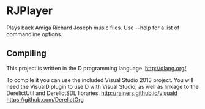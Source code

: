 RJPlayer
========
Plays back Amiga Richard Joseph music files. Use --help for a list of commandline options.

Compiling
---------
This project is written in the D programming language.
http://dlang.org/

To compile it you can use the included Visual Studio 2013 project. You will need the VisualD plugin to use D with Visual Studio, as well as linkage to the DerelictUtil and DerelictSDL libraries.
http://rainers.github.io/visuald
https://github.com/DerelictOrg
